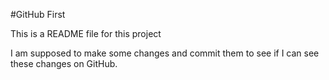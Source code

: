 #GitHub First

This is a README file for this project

I am supposed to make some changes and commit them to see if I can see these changes on GitHub.